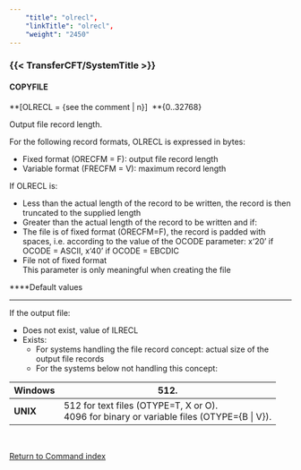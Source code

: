 ```yaml
---
    "title": "olrecl",
    "linkTitle": "olrecl",
    "weight": "2450"
---
```

<span id="olrecl"></span>

### {{< TransferCFT/SystemTitle  >}}

#### COPYFILE

**[OLRECL = {<span class="underline">see the comment</span>
&#124; n}]  **{0..32768}

Output file record length.

For the following record formats, OLRECL is expressed in bytes:

- Fixed format (ORECFM
    = F): output file record length
- Variable format
    (FRECFM = V): maximum record length

If OLRECL is:

- Less than the actual
    length of the record to be written, the record is then truncated to the
    supplied length
- Greater than the
    actual length of the record to be written and if:
- The file is of
    fixed format (ORECFM=F), the record is padded with spaces, i.e. according
    to the value of the OCODE parameter: x‘20’ if OCODE = ASCII, x‘40’ if
    OCODE = EBCDIC
- File not of fixed
    format  
    This parameter is only meaningful when creating the file

****Default values  
****

If the output file:

- Does not exist,
    value of ILRECL
- Exists:
    -   For systems handling
        the file record concept: actual size of the output file records
    -   For the systems below not handling this concept:  
        
| **Windows**  | 512. |
| --- | --- |
| **UNIX** | 512 for text files (OTYPE=T, X or O).<br /> 4096 for binary or variable files (OTYPE={B &#124; V}). |


 

[Return to Command index](../../)
